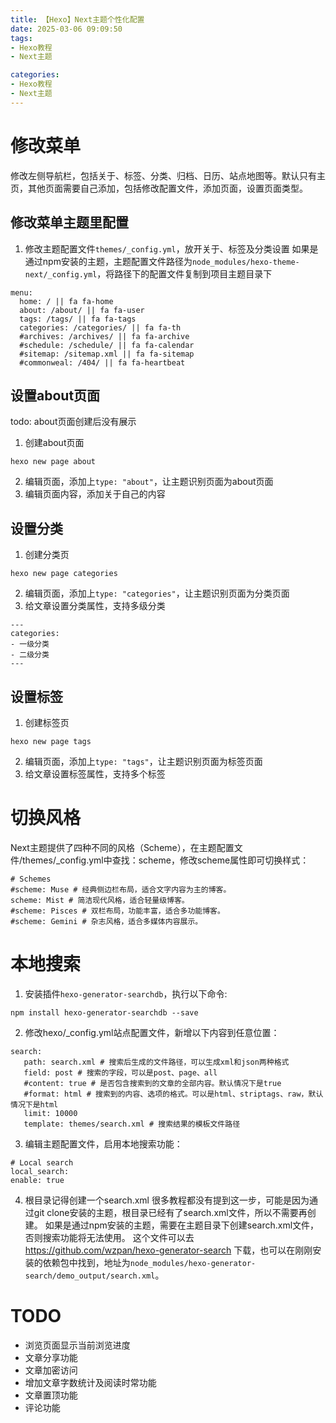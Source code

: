 ```yaml
---
title: 【Hexo】Next主题个性化配置
date: 2025-03-06 09:09:50
tags:
- Hexo教程
- Next主题

categories:
- Hexo教程
- Next主题
---
```


# 修改菜单
修改左侧导航栏，包括关于、标签、分类、归档、日历、站点地图等。默认只有主页，其他页面需要自己添加，包括修改配置文件，添加页面，设置页面类型。
## 修改菜单主题里配置
1. 修改主题配置文件`themes/_config.yml`，放开关于、标签及分类设置
   如果是通过npm安装的主题，主题配置文件路径为`node_modules/hexo-theme-next/_config.yml`，将路径下的配置文件复制到项目主题目录下
```
menu:
  home: / || fa fa-home
  about: /about/ || fa fa-user
  tags: /tags/ || fa fa-tags
  categories: /categories/ || fa fa-th
  #archives: /archives/ || fa fa-archive
  #schedule: /schedule/ || fa fa-calendar
  #sitemap: /sitemap.xml || fa fa-sitemap
  #commonweal: /404/ || fa fa-heartbeat
```
## 设置about页面
todo: about页面创建后没有展示
1. 创建about页面
```
hexo new page about
```
2. 编辑页面，添加上`type: "about"`，让主题识别页面为about页面
3. 编辑页面内容，添加关于自己的内容


## 设置分类
1. 创建分类页
```
hexo new page categories
```
2. 编辑页面，添加上`type: "categories"`，让主题识别页面为分类页面
3. 给文章设置分类属性，支持多级分类
```
---
categories: 
- 一级分类
- 二级分类
---
```

## 设置标签
1. 创建标签页
```
hexo new page tags
```
2. 编辑页面，添加上`type: "tags"`，让主题识别页面为标签页面
3. 给文章设置标签属性，支持多个标签

# 切换风格
Next主题提供了四种不同的风格（Scheme），在主题配置文件/themes/_config.yml中查找：scheme，修改scheme属性即可切换样式：
```
# Schemes
#scheme: Muse # 经典侧边栏布局，适合文字内容为主的博客。
scheme: Mist # 简洁现代风格，适合轻量级博客。
#scheme: Pisces # 双栏布局，功能丰富，适合多功能博客。
#scheme: Gemini # 杂志风格，适合多媒体内容展示。
```

# 本地搜索
1. 安装插件`hexo-generator-searchdb`，执行以下命令:
```
npm install hexo-generator-searchdb --save
```
2. 修改hexo/_config.yml站点配置文件，新增以下内容到任意位置：
``` 
search:
   path: search.xml # 搜索后生成的文件路径，可以生成xml和json两种格式
   field: post # 搜索的字段，可以是post、page、all
   #content: true # 是否包含搜索到的文章的全部内容。默认情况下是true
   #format: html # 搜索到的内容、选项的格式。可以是html、striptags、raw，默认情况下是html
   limit: 10000
   template: themes/search.xml # 搜索结果的模板文件路径
```
3. 编辑主题配置文件，启用本地搜索功能：
```
# Local search
local_search:
enable: true
```
4. 根目录记得创建一个search.xml
很多教程都没有提到这一步，可能是因为通过git clone安装的主题，根目录已经有了search.xml文件，所以不需要再创建。
如果是通过npm安装的主题，需要在主题目录下创建search.xml文件，否则搜索功能将无法使用。
这个文件可以去 https://github.com/wzpan/hexo-generator-search 下载，也可以在刚刚安装的依赖包中找到，地址为`node_modules/hexo-generator-search/demo_output/search.xml`。



# TODO
- 浏览页面显示当前浏览进度
- 文章分享功能
- 文章加密访问
- 增加文章字数统计及阅读时常功能
- 文章置顶功能
- 评论功能